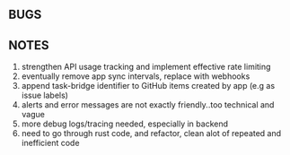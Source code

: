 ## BUGS

## NOTES

1. strengthen API usage tracking and implement effective rate limiting
2. eventually remove app sync intervals, replace with webhooks
3. append task-bridge identifier to GitHub items created by app (e.g as issue labels)
4. alerts and error messages are not exactly friendly..too technical and vague
5. more debug logs/tracing needed, especially in backend
6. need to go through rust code, and refactor, clean alot of repeated and inefficient code
